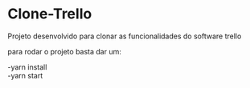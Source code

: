 # Clone-Trello
Projeto desenvolvido para clonar as funcionalidades do software trello

para rodar o projeto basta dar um:

-yarn install\
-yarn start

